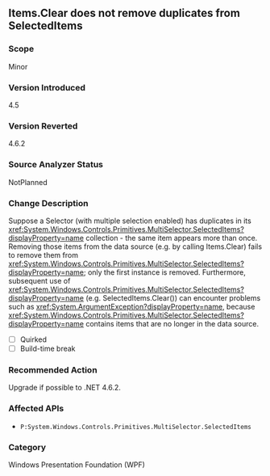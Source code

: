 ## Items.Clear does not remove duplicates from SelectedItems

### Scope
Minor

### Version Introduced
4.5

### Version Reverted
4.6.2

### Source Analyzer Status
NotPlanned

### Change Description

Suppose a Selector (with multiple selection enabled) has duplicates in its
<xref:System.Windows.Controls.Primitives.MultiSelector.SelectedItems?displayProperty=name>
collection - the same item appears more than once.  Removing those items from the
data source (e.g. by calling Items.Clear) fails to remove them from
<xref:System.Windows.Controls.Primitives.MultiSelector.SelectedItems?displayProperty=name>;
only the first instance is removed. Furthermore, subsequent use of
<xref:System.Windows.Controls.Primitives.MultiSelector.SelectedItems?displayProperty=name>
(e.g. SelectedItems.Clear()) can encounter problems such as
<xref:System.ArgumentException?displayProperty=name>, because
<xref:System.Windows.Controls.Primitives.MultiSelector.SelectedItems?displayProperty=name>
contains items that are no longer in the data source.

- [ ] Quirked
- [ ] Build-time break

### Recommended Action
Upgrade if possible to .NET 4.6.2.

### Affected APIs
* `P:System.Windows.Controls.Primitives.MultiSelector.SelectedItems`

### Category
Windows Presentation Foundation (WPF)

<!--
    ### Original Bug
    154627
-->

<!-- breaking change id: 154 -->
